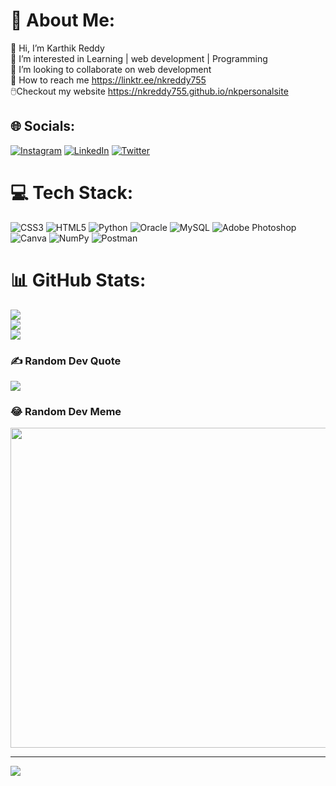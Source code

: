 # 💫 About Me:
👋 Hi, I’m Karthik Reddy<br>🤩 I’m interested in Learning | web development | Programming<br>🤝 I’m looking to collaborate on web development<br>🔗 How to reach me https://linktr.ee/nkreddy755<br>🖱️Checkout my website https://nkreddy755.github.io/nkpersonalsite


## 🌐 Socials:
[![Instagram](https://img.shields.io/badge/Instagram-%23E4405F.svg?logo=Instagram&logoColor=white)](https://instagram.com/karthik_reddy_755) [![LinkedIn](https://img.shields.io/badge/LinkedIn-%230077B5.svg?logo=linkedin&logoColor=white)](https://linkedin.com/in/nkreddy755) [![Twitter](https://img.shields.io/badge/Twitter-%231DA1F2.svg?logo=Twitter&logoColor=white)](https://twitter.com/@nkreddy557) 

# 💻 Tech Stack:
![CSS3](https://img.shields.io/badge/css3-%231572B6.svg?style=flat&logo=css3&logoColor=white) ![HTML5](https://img.shields.io/badge/html5-%23E34F26.svg?style=flat&logo=html5&logoColor=white) ![Python](https://img.shields.io/badge/python-3670A0?style=flat&logo=python&logoColor=ffdd54) ![Oracle](https://img.shields.io/badge/Oracle-F80000?style=flat&logo=oracle&logoColor=white) ![MySQL](https://img.shields.io/badge/mysql-%2300f.svg?style=flat&logo=mysql&logoColor=white) ![Adobe Photoshop](https://img.shields.io/badge/adobephotoshop-%2331A8FF.svg?style=flat&logo=adobephotoshop&logoColor=white) ![Canva](https://img.shields.io/badge/Canva-%2300C4CC.svg?style=flat&logo=Canva&logoColor=white) ![NumPy](https://img.shields.io/badge/numpy-%23013243.svg?style=flat&logo=numpy&logoColor=white) ![Postman](https://img.shields.io/badge/Postman-FF6C37?style=flat&logo=postman&logoColor=white)
# 📊 GitHub Stats:
![](https://github-readme-stats.vercel.app/api?username=nkreddy755&theme=dark&hide_border=false&include_all_commits=false&count_private=false)<br/>
![](https://github-readme-streak-stats.herokuapp.com/?user=nkreddy755&theme=dark&hide_border=false)<br/>
![](https://github-readme-stats.vercel.app/api/top-langs/?username=nkreddy755&theme=dark&hide_border=false&include_all_commits=false&count_private=false&layout=compact)

### ✍️ Random Dev Quote
![](https://quotes-github-readme.vercel.app/api?type=vetical&theme=dark)

### 😂 Random Dev Meme
<img src="https://rm.up.railway.app/" width="512px"/>

---
[![](https://visitcount.itsvg.in/api?id=nkreddy755&icon=0&color=12)](https://visitcount.itsvg.in)

<!-- Proudly created with GPRM ( https://gprm.itsvg.in ) -->
